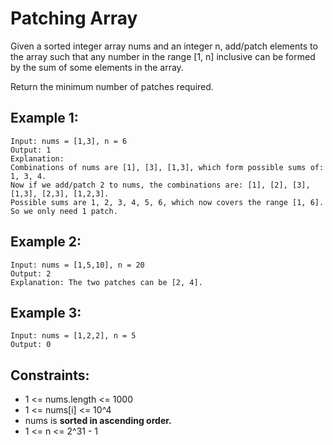 # Patching Array

Given a sorted integer array nums and an integer n, add/patch elements to the array such that any number in the range [1, n] inclusive can be formed by the sum of some elements in the array.

Return the minimum number of patches required.

## Example 1:

```
Input: nums = [1,3], n = 6
Output: 1
Explanation:
Combinations of nums are [1], [3], [1,3], which form possible sums of: 1, 3, 4.
Now if we add/patch 2 to nums, the combinations are: [1], [2], [3], [1,3], [2,3], [1,2,3].
Possible sums are 1, 2, 3, 4, 5, 6, which now covers the range [1, 6].
So we only need 1 patch.
```

## Example 2:

```
Input: nums = [1,5,10], n = 20
Output: 2
Explanation: The two patches can be [2, 4].
```

## Example 3:

```
Input: nums = [1,2,2], n = 5
Output: 0
```

## Constraints:

- 1 <= nums.length <= 1000
- 1 <= nums[i] <= 10^4
- nums is **sorted in ascending order.**
- 1 <= n <= 2^31 - 1
